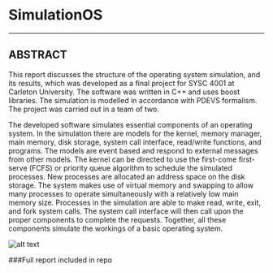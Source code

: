 # SimulationOS

----
## ABSTRACT

This report discusses the structure of the operating system simulation, and its results, which was developed as a final project for SYSC 4001 at Carleton University. The software was written in C++ and uses boost libraries. The simulation is modelled in accordance with PDEVS formalism. The project was carried out in a team of two.

The developed software simulates essential components of an operating system. In the simulation there are models for the kernel, memory manager, main memory, disk storage, system call interface, read/write functions, and programs. The models are event based and respond to external messages from other models. The kernel can be directed to use the first-come first-serve (FCFS) or priority queue algorithm to schedule the simulated processes. New processes are allocated an address space on the disk storage. The system makes use of virtual memory and swapping to allow many processes to operate simultaneously with a relatively low main memory size. Processes in the simulation are able to make read, write, exit, and fork system calls. The system call interface will then call upon the proper components to complete the requests. Together, all these components simulate the workings of a basic operating system.

![alt text](https://github.com/smurgs/SimulationOS/OS_Overview.jpg "Simulation overview")

###Full report included in repo
